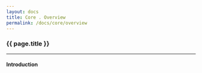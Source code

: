 ```yaml
---
layout: docs
title: Core . Overview
permalink: /docs/core/overview
---
```


### {{ page.title }}

***

#### Introduction